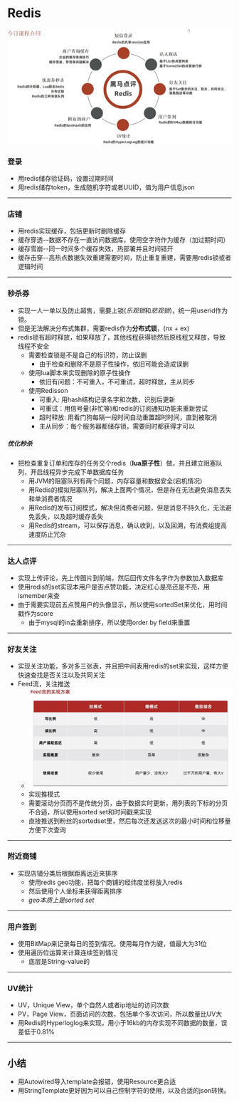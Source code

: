 
# Redis

![img.png](img/img1.png)

### 登录
- 用redis储存验证码，设置过期时间
- 用redis储存token，生成随机字符或者UUID，值为用户信息json
---

### 店铺

- 用redis实现缓存，包括更新时删除缓存
- 缓存穿透--数据不存在一直访问数据库，使用空字符作为缓存（加过期时间）
- 缓存雪崩--同一时间多个缓存失效，热部署并且时间错开
- 缓存击穿--高热点数据失效重建需要时间，防止重复重建，需要用redis锁或者逻辑时间

---
### 秒杀券

- 实现一人一单以及防止超售，需要上锁(*乐观锁*和*悲观锁*)，统一用userid作为锁。
- 但是无法解决分布式集群，需要redis作为**分布式锁**，(nx + ex)
- redis锁有超时释放，如果释放了，其他线程获得锁然后原线程又释放，导致线程不安全
  - 需要检查锁是不是自己的标识符，防止误删
    - 由于检查和删除不是原子性操作，依旧可能会造成误删
  - 使用lua脚本来实现删除的原子性操作
    - 依旧有问题：不可重入，不可重试，超时释放，主从同步
  - 使用Redisson
    - 可重入: 用hash结构记录名字和次数，识别后更新
    - 可重试：用信号量(非忙等)和redis的订阅通知功能来重新尝试
    - 超时释放: 用看门狗每隔一段时间自动重置超时时间，直到被取消
    - 主从同步：每个服务器都储存锁，需要同时都获得才可以
##### 优化秒杀
- 把检查重复订单和库存的任务交个redis（**lua原子性**）做，并且建立阻塞队列，开启线程异步完成下单数据库任务
  - 用JVM的阻塞队列有两个问题，内存容量和数据安全(宕机情况)
  - 用Redis的模拟阻塞队列，解决上面两个情况，但是存在无法避免消息丢失和单消费者情况
  - 用Redis的发布订阅模式，解决但消费者问题，但是消息不持久化，无法避免丢失，以及超时缓存丢失
  - 用Redis的stream，可以保存消息，确认收到，以及回溯，有消费组提高速度防止冗杂

---
### 达人点评
- 实现上传评论，先上传图片到前端，然后回传文件名字作为参数加入数据库
- 使用redis的set实现本用户是否点赞功能，决定红心是亮还是不亮，用ismember来查
- 由于需要实现前五点赞用户的头像显示，所以使用sortedSet来优化，用时间戳作为score
  - 由于mysql的in会重新排序，所以使用order by field来重置

---
### 好友关注
- 实现关注功能，多对多三张表，并且把中间表用redis的set来实现，这样方便快速查找是否关注以及共同关注
- Feed流，关注推送
  - ![img.png](img/img.png)
  - 实现推模式
  - 需要滚动分页而不是传统分页，由于数据实时更新，用列表的下标的分页不合适，所以使用sorted set和时间戳来实现
  - 直接推送到粉丝的sortedset里，然后每次还发送这次的最小时间和位移量方便下次查询

---
### 附近商铺
- 实现店铺分类后根据距离远近来排序
  - 使用redis geo功能，把每个商铺的经纬度坐标放入redis
  - 然后使用个人坐标来获得距离排序
  - *geo本质上是sorted set*

---
### 用户签到
- 使用BitMap来记录每日的签到情况。使用每月作为键，值最大为31位
- 使用遍历位运算来计算连续签到情况
  - 底层是String-value的

---
### UV统计
- UV，Unique View，单个自然人或者ip地址的访问次数
- PV，Page View，页面访问的次数，包括单个多次访问，所以数量比UV大
- 用Redis的Hyperloglog来实现，用小于16kb的内存实现不同数据的数量，误差低于0.81%

---
## 小结
- 用Autowired导入template会报错，使用Resource更合适
- 用StringTemplate更好因为可以自己控制字符的使用，以及合适的json转换。